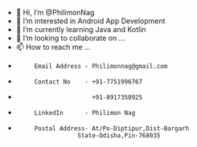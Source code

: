 - 👋 Hi, I’m @PhilimonNag
- 👀 I’m interested in Android App Development  
- 🌱 I’m currently learning Java and Kotlin
- 💞️ I’m looking to collaborate on ...
- 📫 How to reach me ...
-          Email Address - Philimonnag@gmail.com 
-          Contact No    - +91-7751996767
-                          +91-8917350925
-          LinkedIn      - Philimon Nag
-          Postal Address- At/Po-Diptipur,Dist-Bargarh
                       State-Odisha,Pin-768035
       


<!---
PhilimonNag/PhilimonNag is a ✨ special ✨ repository because its `README.md` (this file) appears on your GitHub profile.
You can click the Preview link to take a look at your changes.
--->
